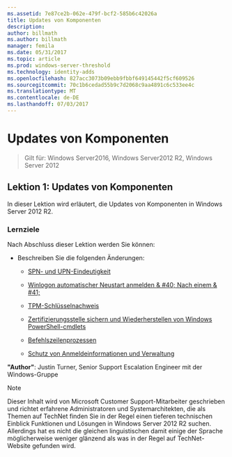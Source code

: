 ```yaml
---
ms.assetid: 7e87ce2b-062e-479f-bcf2-585b6c42026a
title: Updates von Komponenten
description: 
author: billmath
ms.author: billmath
manager: femila
ms.date: 05/31/2017
ms.topic: article
ms.prod: windows-server-threshold
ms.technology: identity-adds
ms.openlocfilehash: 827acc3073b09ebb9fbbf649145442f5cf609526
ms.sourcegitcommit: 70c1b6cedad55b9c7d2068c9aa4891c6c533ee4c
ms.translationtype: MT
ms.contentlocale: de-DE
ms.lasthandoff: 07/03/2017
---
```

# <a name="identity-component-updates"></a>Updates von Komponenten

>Gilt für: Windows Server2016, Windows Server2012 R2, Windows Server 2012

  
## <a name="lesson-1-identity-component-updates"></a>Lektion 1: Updates von Komponenten  
In dieser Lektion wird erläutert, die Updates von Komponenten in Windows Server 2012 R2.  
  
### <a name="what-you-will-learn"></a>Lernziele  
Nach Abschluss dieser Lektion werden Sie können:  
  
-   Beschreiben Sie die folgenden Änderungen:  
  
    -   [SPN- und UPN-Eindeutigkeit](../../../ad-ds/manage/component-updates/SPN-and-UPN-uniqueness.md)  
  
    -   [Winlogon automatischer Neustart anmelden & #40; Nach einem & #41;](../../../ad-ds/manage/component-updates/Winlogon-Automatic-Restart-Sign-On--ARSO-.md)  
  
    -   [TPM-Schlüsselnachweis](../../../ad-ds/manage/component-updates/TPM-Key-Attestation.md)  
  
    -   [Zertifizierungsstelle sichern und Wiederherstellen von Windows PowerShell-cmdlets](../../../ad-ds/manage/component-updates/CA-Backup-and-Restore-Windows-PowerShell-cmdlets.md)  
  
    -   [Befehlszeilenprozessen](../../../ad-ds/manage/component-updates/Command-line-process-auditing.md)  
  
    -   [Schutz von Anmeldeinformationen und Verwaltung](https://technet.microsoft.com/library/dn408190.aspx)  
  
**"Author"**: Justin Turner, Senior Support Escalation Engineer mit der Windows-Gruppe  
  
> [!NOTE]  
> Dieser Inhalt wird von Microsoft Customer Support-Mitarbeiter geschrieben und richtet erfahrene Administratoren und Systemarchitekten, die als Themen auf TechNet finden Sie in der Regel einen tieferen technischen Einblick Funktionen und Lösungen in Windows Server 2012 R2 suchen. Allerdings hat es nicht die gleichen linguistischen damit einige der Sprache möglicherweise weniger glänzend als was in der Regel auf TechNet-Website gefunden wird.  
  


